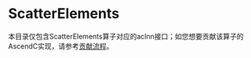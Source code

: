 # ScatterElements

本目录仅包含ScatterElements算子对应的aclnn接口；如您想要贡献该算子的AscendC实现，请参考[贡献流程](../../CONTRIBUTING.md)。